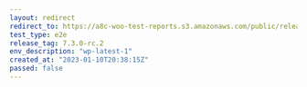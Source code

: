 ```yaml
---
layout: redirect
redirect_to: https://a8c-woo-test-reports.s3.amazonaws.com/public/release/7.3.0-rc.2/wp-latest-1/e2e/index.html
test_type: e2e
release_tag: 7.3.0-rc.2
env_description: "wp-latest-1"
created_at: "2023-01-10T20:38:15Z"
passed: false
---
```

